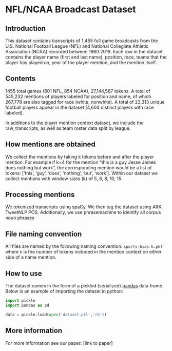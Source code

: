 # NFL/NCAA Broadcast Dataset

## Introduction

This dataset contains transcripts of 1,455 full game broadcasts from the U.S. National Football League (NFL) and National Collegiate Athletic Association (NCAA) recorded between 1960 2019.
Each row in the dataset contains the player name (first and last name), position, race, teams that the player has played on, year of the player mention, and the mention itself.

## Contents
1455 total games (601 NFL, 854 NCAA), 27,144,587 tokens. A total of 545,232 mentions of players labeled for position and name, of which 267,778 are also tagged for race (white, nonwhite). A total of 23,313 unique football players appear in the dataset (4,604 distinct players with race labeled).

In additions to the player mention context dataset, we include the raw_transcripts, as well as team roster data split by league.

## How mentions are obtained

We collect the mentions by taking k tokens before and after the player mention. For example if k=4 for the mention “this is a guy Jesse James does nothing but work”, the corresponding mention would be a list of tokens: [‘this’, ‘guy’, ‘does’, ‘nothing’, ‘but’, ‘work’]. Within our dataset we collect mentions with window sizes (k) of 5, 6, 8, 10, 15.

## Processing mentions

We tokenized transcripts using spaCy. We then tag the dataset using ARK TweetNLP POS. Additionally, we use phrasemachine to identify all corpus noun phrases

## File naming convention
All files are named by the following naming convention. `sports-bias-k.pkl` where `k` is the number of tokens included in the mention context on either side of a name mention.

## How to use
The dataset comes in the form of a pickled (serialized) [pandas](https://pandas.pydata.org/) data frame. Below is an example of importing the dataset in python:

``` python
import pickle
import pandas as pd

data = pickle.load(open('dataset.pkl','rb'))
```
## More information
For more information see our paper: [link to paper]
